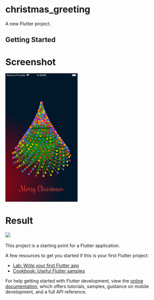 # christmas_greeting

A new Flutter project.

## Getting Started


# Screenshot 

<img src ="https://github.com/Mirzaazmath/chirstmas_greeting_flutter/blob/main/assets/output/Screenshot.png" height="400">


# Result

<img src ="https://github.com/Mirzaazmath/chirstmas_greeting_flutter/blob/main/assets/output/result.gif" height="400">

This project is a starting point for a Flutter application.

A few resources to get you started if this is your first Flutter project:

- [Lab: Write your first Flutter app](https://docs.flutter.dev/get-started/codelab)
- [Cookbook: Useful Flutter samples](https://docs.flutter.dev/cookbook)

For help getting started with Flutter development, view the
[online documentation](https://docs.flutter.dev/), which offers tutorials,
samples, guidance on mobile development, and a full API reference.
